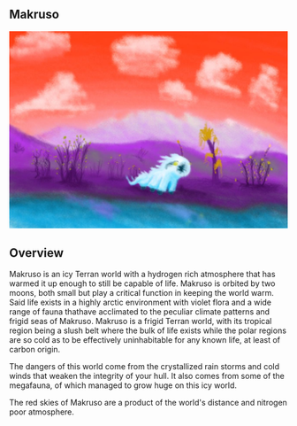 ## Makruso

![Purple Tundra World](/Stellar_Abyss_Setting_Bible/Photo_Directory/Makruso.jpg "Purple Tundra World")

## Overview

Makruso is an icy Terran world with a hydrogen rich atmosphere that has warmed it up enough to still be capable of life.  Makruso is orbited by two moons, both small but play a critical function in keeping the world warm.  Said life exists in a highly arctic environment with violet flora and a wide range of fauna thathave acclimated to the peculiar climate patterns and frigid seas of Makruso.  Makruso is a frigid Terran world, with its tropical region being a slush belt where the bulk of life exists while the polar regions are so cold as to be effectively uninhabitable for any known life, at least of carbon origin.  

The dangers of this world come from the crystallized rain storms and cold winds that weaken the integrity of your hull.  It also comes from some of the megafauna, of which managed to grow huge on this icy world.

The red skies of Makruso are a product of the world's distance and nitrogen poor atmosphere.  
